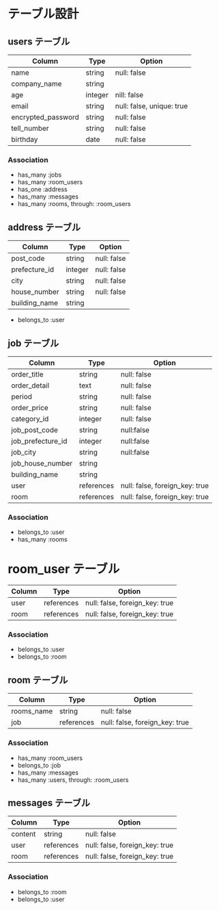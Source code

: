 # テーブル設計

## users テーブル

|  Column             |  Type   |  Option                      |
| ------------------- | -------- | --------------------------- |
|  name               |  string  |  null: false                | 
|  company_name       |  string  |                             | 
|  age                |  integer |  nill: false                |
|  email              |  string  |  null: false, unique: true  |
|  encrypted_password |  string  |  null: false                |
|  tell_number        |  string  |  null: false                |
|  birthday           |  date    |  null: false                |

### Association

- has_many :jobs
- has_many :room_users
- has_one :address
- has_many :messages
- has_many :rooms, through: :room_users

## address テーブル
|  Column             |  Type   |  Option                      |
| ------------------- | -------- | --------------------------- |
|  post_code          |  string  |  null: false                |
|  prefecture_id      |  integer |  null: false                |
|  city               |  string  |  null: false                |
|  house_number       |  string  |  null: false                |
|  building_name      |  string  |                             |

- belongs_to :user



## job テーブル
|  Column            |  Type        |  Option                         |
| ------------------ | ------------ | ------------------------------- |
|  order_title       |  string      |  null: false                    |
|  order_detail      |  text        |  null: false                    |
|  period            |  string      |  null: false                    |
|  order_price       |  string      |  null: false                    |
|  category_id       |  integer     |  null: false                    |
|  job_post_code     |  string      |  null:false                     |
|  job_prefecture_id |  integer     |  null:false                     |
|  job_city          |  string      |  null:false                     |
|  job_house_number  |  string      |                                 |
|  building_name     |  string      |                                 |
|  user              |  references  |  null: false, foreign_key: true |
|  room              |  references  |  null: false, foreign_key: true |

### Association

- belongs_to :user
- has_many :rooms

# room_user テーブル
|  Column            |  Type        |  Option                         |
| ------------------ | ------------ | ------------------------------- |
|  user              |  references  |  null: false, foreign_key: true |
|  room              |  references  |  null: false, foreign_key: true |

### Association

- belongs_to :user
- belongs_to :room

## room テーブル

|  Column            |  Type        |  Option                         |
| ------------------ | ------------ | ------------------------------- |
|  rooms_name        |  string      |  null: false                    |
|  job               |  references  |  null: false, foreign_key: true |

### Association

- has_many :room_users
- belongs_to :job
- has_many :messages
- has_many :users, through: :room_users

## messages テーブル

|  Column            |  Type        |  Option                         |
| ------------------ | ------------ | ------------------------------- |
|  content           |  string      |  null: false                    |
|  user              |  references  |  null: false, foreign_key: true |
|  room              |  references  |  null: false, foreign_key: true |

### Association 

- belongs_to :room
- belongs_to :user